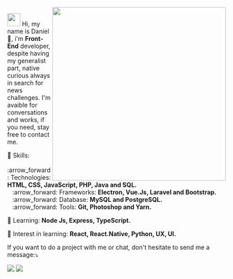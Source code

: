 
<img src="https://media.giphy.com/media/L8K62iTDkzGX6/giphy.gif" min-width="400px" max-width="400px" width="400px" align="right">

<p align="left">
  <img src="https://media.giphy.com/media/3og0IAzB7lmOo2q0Ss/giphy.gif" height="30px width="30px" >
  Hi, my name is Daniel 🌱, i'm <strong>Front-End</strong> developer, despite having my generalist part, native curious always in search for news challenges. I'm avaible for conversations and works, if you need, stay free to contact me.
</p>

<p align="left">
  💬 Skills: <br>
      &nbsp;&nbsp; :arrow_forward:	Technologies: <strong>HTML, CSS, JavaScript, PHP, Java and SQL.</strong> <br>
      &nbsp;&nbsp; :arrow_forward: Frameworks: <strong>Electron, Vue.Js, Laravel and Bootstrap.</strong> <br>
      &nbsp;&nbsp; :arrow_forward:	Database: <strong>MySQL and PostgreSQL.</strong> <br>
      &nbsp;&nbsp; :arrow_forward:	Tools:   <strong>Git, Photoshop and Yarn.</strong> <br>
</p>

<p align="left">
  💬 Learning: <strong>Node Js, Express, TypeScript.</strong>
</p>

<p align="left">
  💬 Interest in learning: <strong>React, React.Native, Python, UX, UI.</strong>
</p>

<p align="left">
    If you want to do a project with me or chat, don't hesitate to send me a message:⤵️
</p>

<p align="left">
  <a href="https://www.instagram.com/lost_dsf/" alt="Instagram">
  <img src="https://img.shields.io/badge/-Instagram-DF0174?style=for-the-badge&logo=instagram&logoColor=white&link=https://www.instagram.com/lost_dsf/"/></a>
  
  <a href="https://www.linkedin.com/in/daniel-soaress" alt="Linkedin">
  <img src="https://img.shields.io/badge/-Linkedin-0e76a8?style=for-the-badge&logo=Linkedin&logoColor=white&link=https://www.linkedin.com/in/daniel-soaress/"/></a>
</p> 

<!--
**DanielSoaress/DanielSoaress** is a ✨ _special_ ✨ repository because its `README.md` (this file) appears on your GitHub profile.

Here are some ideas to get you started:

- 🔭 I’m currently working on ...
- 🌱 I’m currently learning ...
- 👯 I’m looking to collaborate on ...
- 🤔 I’m looking for help with ...
- 💬 Ask me about ...
- 📫 How to reach me: ...
- 😄 Pronouns: ...
- ⚡ Fun fact: ...
-->
